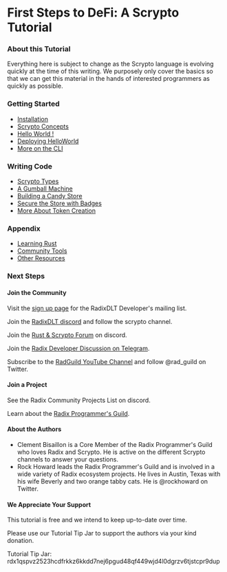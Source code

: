 # First Steps to DeFi:                     A Scrypto Tutorial

### About this Tutorial

Everything here is subject to change as the Scrypto language is evolving quickly at the time of this writing. We purposely only cover the basics so that we can get this material in the hands of interested programmers as quickly as possible.

### Getting Started

* [Installation](getting-started/installation.md)
* [Scrypto Concepts](getting-started/scrypto-concepts.md)
* [Hello World !](getting-started/hello-world.md)
* [Deploying HelloWorld](getting-started/deploying-helloworld.md)
* [More on the CLI](getting-started/more-on-the-cli.md)

### Writing Code

* [Scrypto Types](writing-code/scrypto-types.md)
* [A Gumball Machine](writing-code/building-a-gumball-machine.md)
* [Building a Candy Store](writing-code/building-a-candy-store.md)
* [Secure the Store with Badges](writing-code/security-through-badges.md)
* [More About Token Creation](writing-code/creating-tokens.md)

### Appendix

* [Learning Rust](appendix/learning-rust.md)
* [Community Tools](appendix/community-tools.md)
* [Other Resources](appendix/other-resources.md)

### Next Steps

#### Join the Community

Visit the [sign up page](https://developers.radixdlt.com/sign-up) for the RadixDLT Developer's mailing list.

Join the [RadixDLT discord](https://discord.gg/WkB2USt) and follow the scrypto channel.

Join the [Rust & Scrypto Forum](https://discord.gg/4Kqrgpg88X) on discord.

Join the [Radix Developer Discussion on Telegram](https://t.me/RadixDevelopers).

Subscribe to the [RadGuild YouTube Channel](https://www.youtube.com/channel/UCLpdtHzNXHARnVlL5HHYlZw) and follow @rad\_guild on Twitter.

#### Join a Project

See the Radix Community Projects List on discord.

Learn about the [Radix Programmer's Guild](https://www.radguild.org).

#### About the Authors

* Clement Bisaillon is a Core Member of the Radix Programmer's Guild who loves Radix and Scrypto. He is active on the different Scrypto channels to answer your questions.
* Rock Howard leads the Radix Programmer's Guild and is involved in a wide variety of Radix ecosystem projects. He lives in Austin, Texas with his wife Beverly and two orange tabby cats. He is @rockhoward on Twitter.

#### We Appreciate Your Support

This tutorial is free and we intend to keep up-to-date over time.

Please use our Tutorial Tip Jar to support the authors via your kind donation.

Tutorial Tip Jar: rdx1qspvz2523hcdfrkkz6kkdd7nej6pgud48qf449wjd4l0dgrzv6tjstcpr9dup
